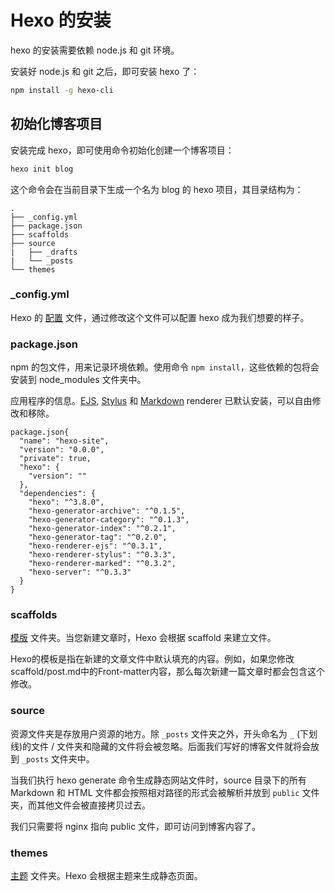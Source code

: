 # Hexo 的安装

hexo 的安装需要依赖 node.js 和 git 环境。



安装好 node.js 和 git 之后，即可安装 hexo 了：

```bash
npm install -g hexo-cli
```

## 初始化博客项目

安装完成 hexo，即可使用命令初始化创建一个博客项目：

```bash
hexo init blog
```

这个命令会在当前目录下生成一个名为 blog 的 hexo 项目，其目录结构为：

```
.
├── _config.yml
├── package.json
├── scaffolds
├── source
|   ├── _drafts
|   └── _posts
└── themes
```

### _config.yml

Hexo 的 [配置](https://hexo.io/zh-cn/docs/configuration) 文件，通过修改这个文件可以配置 hexo 成为我们想要的样子。

### package.json

npm 的包文件，用来记录环境依赖。使用命令 `npm install`，这些依赖的包将会安装到 node_modules 文件夹中。

应用程序的信息。[EJS](https://ejs.co/), [Stylus](http://learnboost.github.io/stylus/) 和 [Markdown](http://daringfireball.net/projects/markdown/) renderer 已默认安装，可以自由修改和移除。

```
package.json{
  "name": "hexo-site",
  "version": "0.0.0",
  "private": true,
  "hexo": {
    "version": ""
  },
  "dependencies": {
    "hexo": "^3.8.0",
    "hexo-generator-archive": "^0.1.5",
    "hexo-generator-category": "^0.1.3",
    "hexo-generator-index": "^0.2.1",
    "hexo-generator-tag": "^0.2.0",
    "hexo-renderer-ejs": "^0.3.1",
    "hexo-renderer-stylus": "^0.3.3",
    "hexo-renderer-marked": "^0.3.2",
    "hexo-server": "^0.3.3"
  }
}
```

### scaffolds

[模版](https://hexo.io/zh-cn/docs/writing) 文件夹。当您新建文章时，Hexo 会根据 scaffold 来建立文件。

Hexo的模板是指在新建的文章文件中默认填充的内容。例如，如果您修改scaffold/post.md中的Front-matter内容，那么每次新建一篇文章时都会包含这个修改。

### source

资源文件夹是存放用户资源的地方。除 `_posts` 文件夹之外，开头命名为 `_` (下划线)的文件 / 文件夹和隐藏的文件将会被忽略。后面我们写好的博客文件就将会放到 `_posts` 文件夹中。

当我们执行 hexo generate 命令生成静态网站文件时，source 目录下的所有 Markdown 和 HTML 文件都会按照相对路径的形式会被解析并放到 `public` 文件夹，而其他文件会被直接拷贝过去。

我们只需要将 nginx 指向 public 文件，即可访问到博客内容了。

### themes

[主题](https://hexo.io/zh-cn/docs/themes) 文件夹。Hexo 会根据主题来生成静态页面。